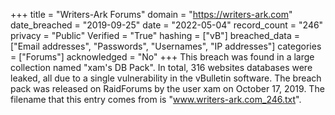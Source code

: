 +++
title = "Writers-Ark Forums"
domain = "https://writers-ark.com"
date_breached = "2019-09-25"
date = "2022-05-04"
record_count = "246"
privacy = "Public"
Verified = "True"
hashing = ["vB"]
breached_data = ["Email addresses", "Passwords", "Usernames", "IP addresses"]
categories = ["Forums"]
acknowledged = "No"
+++
This breach was found in a large collection named "xam's DB Pack". In total, 316 websites databases were leaked, all due to a single vulnerability in the vBulletin software. The breach pack was released on RaidForums by the user xam on October 17, 2019. The filename that this entry comes from is "www.writers-ark.com_246.txt".
